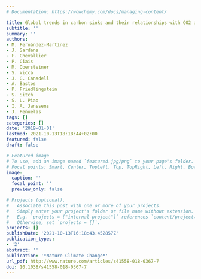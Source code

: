 ```yaml
---
# Documentation: https://wowchemy.com/docs/managing-content/

title: Global trends in carbon sinks and their relationships with CO2 and temperature
subtitle: ''
summary: ''
authors:
- M. Fernández-Martínez
- J. Sardans
- F. Chevallier
- P. Ciais
- M. Obersteiner
- S. Vicca
- J. G. Canadell
- A. Bastos
- P. Friedlingstein
- S. Sitch
- S. L. Piao
- I. A. Janssens
- J. Peñuelas
tags: []
categories: []
date: '2019-01-01'
lastmod: 2021-10-13T18:18:44+02:00
featured: false
draft: false

# Featured image
# To use, add an image named `featured.jpg/png` to your page's folder.
# Focal points: Smart, Center, TopLeft, Top, TopRight, Left, Right, BottomLeft, Bottom, BottomRight.
image:
  caption: ''
  focal_point: ''
  preview_only: false

# Projects (optional).
#   Associate this post with one or more of your projects.
#   Simply enter your project's folder or file name without extension.
#   E.g. `projects = ["internal-project"]` references `content/project/deep-learning/index.md`.
#   Otherwise, set `projects = []`.
projects: []
publishDate: '2021-10-13T16:18:43.452857Z'
publication_types:
- '2'
abstract: ''
publication: '*Nature Climate Change*'
url_pdf: http://www.nature.com/articles/s41558-018-0367-7
doi: 10.1038/s41558-018-0367-7
---
```

